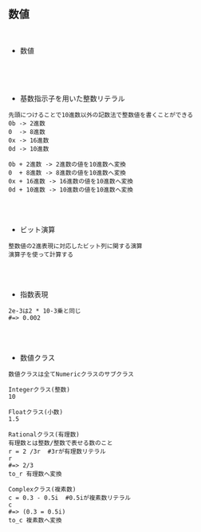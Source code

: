 ## 数値  
<br>

- 数値  
```

```
<br>
<br>

- 基数指示子を用いた整数リテラル  
```
先頭につけることで10進数以外の記数法で整数値を書くことができる
0b -> 2進数
0  -> 8進数
0x -> 16進数
0d -> 10進数

0b + 2進数 -> 2進数の値を10進数へ変換
0  + 8進数 -> 8進数の値を10進数へ変換
0x + 16進数 -> 16進数の値を10進数へ変換
0d + 10進数 -> 10進数の値を10進数へ変換
```
<br>
<br>

- ビット演算  
```
整数値の2進表現に対応したビット列に関する演算
演算子を使って計算する
```
<br>
<br>

- 指数表現  
```
2e-3は2 * 10-3乗と同じ
#=> 0.002
```
<br>
<br>

- 数値クラス  
```
数値クラスは全てNumericクラスのサブクラス

Integerクラス(整数)
10

Floatクラス(小数)
1.5

Rationalクラス(有理数)
有理数とは整数/整数で表せる数のこと
r = 2 /3r  #3rが有理数リテラル
r
#=> 2/3
to_r 有理数へ変換

Complexクラス(複素数)
c = 0.3 - 0.5i  #0.5iが複素数リテラル
c
#=> (0.3 = 0.5i)
to_c 複素数へ変換
```